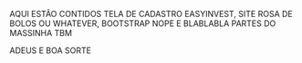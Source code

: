 
AQUI ESTÃO CONTIDOS
  TELA DE CADASTRO EASYINVEST,
  SITE ROSA DE BOLOS OU WHATEVER,
  BOOTSTRAP NOPE
  E BLABLABLA PARTES DO MASSINHA TBM
  
  ADEUS E BOA SORTE 

